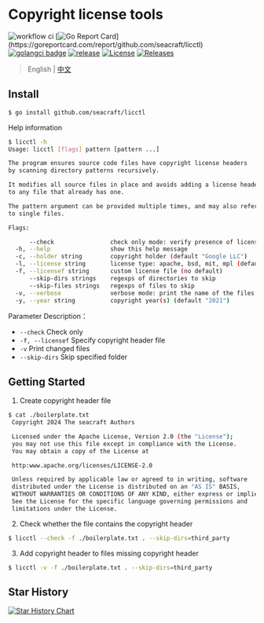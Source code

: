 # Copyright license tools
![workflow ci](https://github.com/seacraft/licctl/actions/workflows/ci.yml/badge.svg)
[![Go Report Card](https://goreportcard.com/badge/github.com/seacraft/licctl?)](https://goreportcard.com/report/github.com/seacraft/licctl)
[![golangci badge](https://github.com/golangci/golangci-web/blob/master/src/assets/images/badge_a_plus_flat.svg)](https://golangci.com/r/github.com/seacraft/licctl)
[![release](https://img.shields.io/github/release-pre/seacraft/licctl.svg)](https://github.com/seacraft/licctl/releases)
[![License](https://img.shields.io/badge/License-Apache%202.0-blue.svg)](https://github.com/mum4k/termdash/blob/main/LICENSE)
[![Releases](https://img.shields.io/github/downloads/seacraft/licctl/total.svg)](https://github.com/seacraft/licctl/releases)


> English | [中文](README_zh.md)

## Install

```bash
$ go install github.com/seacraft/licctl
```

Help information

```bash
$ licctl -h
Usage: licctl [flags] pattern [pattern ...]

The program ensures source code files have copyright license headers
by scanning directory patterns recursively.

It modifies all source files in place and avoids adding a license header
to any file that already has one.

The pattern argument can be provided multiple times, and may also refer
to single files.

Flags:

      --check                check only mode: verify presence of license headers and exit with non-zero code if missing
  -h, --help                 show this help message
  -c, --holder string        copyright holder (default "Google LLC")
  -l, --license string       license type: apache, bsd, mit, mpl (default "apache")
  -f, --licensef string      custom license file (no default)
      --skip-dirs strings    regexps of directories to skip
      --skip-files strings   regexps of files to skip
  -v, --verbose              verbose mode: print the name of the files that are modified
  -y, --year string          copyright year(s) (default "2021")
```

Parameter Description：

- `--check` Check only
- `-f, --licensef` Specify copyright header file
- `-v` Print changed files
- `--skip-dirs` Skip specified folder

## Getting Started

1. Create copyright header file

```bash
$ cat ./boilerplate.txt
 Copyright 2024 The seacraft Authors

 Licensed under the Apache License, Version 2.0 (the "License");
 you may not use this file except in compliance with the License.
 You may obtain a copy of the License at

 http:www.apache.org/licenses/LICENSE-2.0

 Unless required by applicable law or agreed to in writing, software
 distributed under the License is distributed on an "AS IS" BASIS,
 WITHOUT WARRANTIES OR CONDITIONS OF ANY KIND, either express or implied.
 See the License for the specific language governing permissions and
 limitations under the License.
```

2. Check whether the file contains the copyright header

```bash
$ licctl --check -f ./boilerplate.txt . --skip-dirs=third_party
```

3. Add copyright header to files missing copyright header

```bash
$ licctl -v -f ./boilerplate.txt . --skip-dirs=third_party
```
## Star History

[![Star History Chart](https://api.star-history.com/svg?repos=seacraft/licctl&type=Date)](https://star-history.com/#seacraft/licctl)